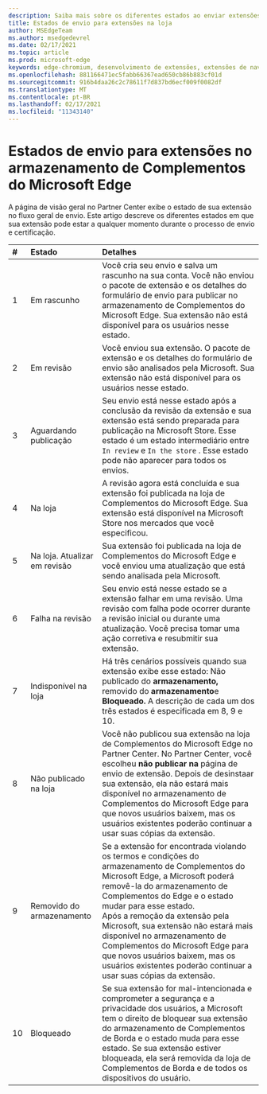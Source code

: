 ```yaml
---
description: Saiba mais sobre os diferentes estados ao enviar extensões para a loja
title: Estados de envio para extensões na loja
author: MSEdgeTeam
ms.author: msedgedevrel
ms.date: 02/17/2021
ms.topic: article
ms.prod: microsoft-edge
keywords: edge-chromium, desenvolvimento de extensões, extensões de navegador, complementos, partner center, desenvolvedor
ms.openlocfilehash: 881166471ec5fabb66367ead650cb86b883cf01d
ms.sourcegitcommit: 916b4daa26c2c78611f7d837bd6ecf009f0082df
ms.translationtype: MT
ms.contentlocale: pt-BR
ms.lasthandoff: 02/17/2021
ms.locfileid: "11343140"
---
```

# Estados de envio para extensões no armazenamento de Complementos do Microsoft Edge  

A página de visão geral no Partner Center exibe o estado de sua extensão no fluxo geral de envio.  Este artigo descreve os diferentes estados em que sua extensão pode estar a qualquer momento durante o processo de envio e certificação.  

| # |  Estado |  Detalhes |  
|:--- |:--- |:--- |  
| 1 |  Em rascunho |  Você cria seu envio e salva um rascunho na sua conta.  Você não enviou o pacote de extensão e os detalhes do formulário de envio para publicar no armazenamento de Complementos do Microsoft Edge.  Sua extensão não está disponível para os usuários nesse estado.  |  
| 2|  Em revisão |  Você enviou sua extensão.  O pacote de extensão e os detalhes do formulário de envio são analisados pela Microsoft.  Sua extensão não está disponível para os usuários nesse estado.  |  
| 3|  Aguardando publicação |  Seu envio está nesse estado após a conclusão da revisão da extensão e sua extensão está sendo preparada para publicação na Microsoft Store.  Esse estado é um estado intermediário entre `In review` e `In the store` .  Esse estado pode não aparecer para todos os envios.  |  
| 4|  Na loja |  A revisão agora está concluída e sua extensão foi publicada na loja de Complementos do Microsoft Edge.  Sua extensão está disponível na Microsoft Store nos mercados que você especificou.  |  
| 5 |  Na loja.  Atualizar em revisão |  Sua extensão foi publicada na loja de Complementos do Microsoft Edge e você enviou uma atualização que está sendo analisada pela Microsoft.  |  
| 6 |  Falha na revisão |  Seu envio está nesse estado se a extensão falhar em uma revisão.  Uma revisão com falha pode ocorrer durante a revisão inicial ou durante uma atualização.  Você precisa tomar uma ação corretiva e resubmitir sua extensão.  |  
| 7 |  Indisponível na loja |  Há três cenários possíveis quando sua extensão exibe esse estado: Não publicado do **armazenamento,** removido do **armazenamento**e **Bloqueado.**  A descrição de cada um dos três estados é especificada em 8, 9 e 10.  |  
| 8 |  Não publicado na loja |  Você não publicou sua extensão na loja de Complementos do Microsoft Edge no Partner Center.  No Partner Center, você escolheu **não publicar na** página de envio de extensão.  Depois de desinstaar sua extensão, ela não estará mais disponível no armazenamento de Complementos do Microsoft Edge para que novos usuários baixem, mas os usuários existentes poderão continuar a usar suas cópias da extensão.  |  
| 9 |  Removido do armazenamento |  Se a extensão for encontrada violando os termos e condições do armazenamento de Complementos do Microsoft Edge, a Microsoft poderá removê-la do armazenamento de Complementos do Edge e o estado mudar para esse estado.  <br />  Após a remoção da extensão pela Microsoft, sua extensão não estará mais disponível no armazenamento de Complementos do Microsoft Edge para que novos usuários baixem, mas os usuários existentes poderão continuar a usar suas cópias da extensão.  |  
| 10 |  Bloqueado |  Se sua extensão for mal-intencionada e comprometer a segurança e a privacidade dos usuários, a Microsoft tem o direito de bloquear sua extensão do armazenamento de Complementos de Borda e o estado muda para esse estado.  Se sua extensão estiver bloqueada, ela será removida da loja de Complementos de Borda e de todos os dispositivos do usuário.  |  
